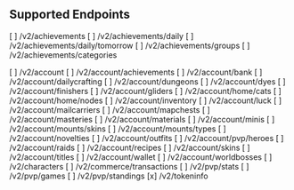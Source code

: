 ## Supported Endpoints

[ ] /v2/achievements
[ ] /v2/achievements/daily
[ ] /v2/achievements/daily/tomorrow
[ ] /v2/achievements/groups
[ ] /v2/achievements/categories

[ ] /v2/account
[ ] /v2/account/achievements
[ ] /v2/account/bank
[ ] /v2/account/dailycrafting
[ ] /v2/account/dungeons
[ ] /v2/account/dyes
[ ] /v2/account/finishers
[ ] /v2/account/gliders
[ ] /v2/account/home/cats
[ ] /v2/account/home/nodes
[ ] /v2/account/inventory
[ ] /v2/account/luck
[ ] /v2/account/mailcarriers
[ ] /v2/account/mapchests
[ ] /v2/account/masteries
[ ] /v2/account/materials
[ ] /v2/account/minis
[ ] /v2/account/mounts/skins
[ ] /v2/account/mounts/types
[ ] /v2/account/novelties
[ ] /v2/account/outfits
[ ] /v2/account/pvp/heroes
[ ] /v2/account/raids
[ ] /v2/account/recipes
[ ] /v2/account/skins
[ ] /v2/account/titles
[ ] /v2/account/wallet
[ ] /v2/account/worldbosses
[ ] /v2/characters
[ ] /v2/commerce/transactions
[ ] /v2/pvp/stats
[ ] /v2/pvp/games
[ ] /v2/pvp/standings
[x] /v2/tokeninfo
